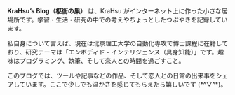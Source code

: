 **KraHsu’s Blog（枢衡の巣）** は、KraHsu がインターネット上に作った小さな居場所です。学習・生活・研究の中での考えやちょっとしたつぶやきを記録しています。

私自身について言えば、現在は北京理工大学の自動化専攻で博士課程に在籍しており、研究テーマは「エンボディド・インテリジェンス（具身知能）」です。趣味はプログラミング、執筆、そして恋人との時間を過ごすこと。

このブログでは、ツールや記事などの作品、そして恋人との日常の出来事をシェアしています。ここで少しでも温かさを感じてもらえたら嬉しいです (\*^▽^\*)。

